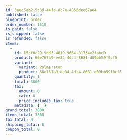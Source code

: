 ```yaml
---
id: 3aec5eb2-5c3d-44fe-8c7e-4856dee67ae4
published: false
blueprint: order
order_number: 1510
is_paid: false
is_shipped: false
is_refunded: false
items:
  -
    id: 15cf0c29-9dd5-4819-9664-81734e2fabd9
    product: 66e767a9-ee34-4dc4-8681-d09bb59f0cf5
    variant:
      variant: Polmaraton
      product: 66e767a9-ee34-4dc4-8681-d09bb59f0cf5
    quantity: 1
    total: 3800
    tax:
      amount: 0
      rate: 0
      price_includes_tax: true
    metadata: {  }
grand_total: 3800
items_total: 3800
tax_total: 0
shipping_total: 0
coupon_total: 0
---
```

